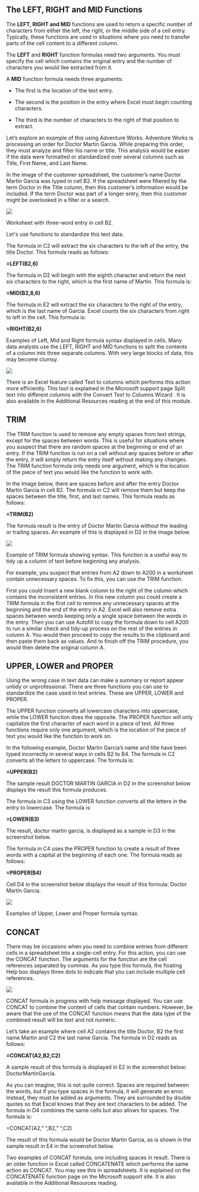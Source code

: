 ## The LEFT, RIGHT and MID Functions
The **LEFT, RIGHT and MID** functions are used to return a specific number of characters from either the left, the right, or the middle side of a cell entry. Typically, these functions are used in situations where you need to transfer parts of the cell content to a different column. 

The **LEFT** and **RIGHT** function formulas need two arguments. You must specify the cell which contains the original entry and the number of characters you would like extracted from it.

A **MID** function formula needs three arguments:

 - The first is the location of the text entry. 

 - The second is the position in the entry where Excel must begin counting characters. 

 - The third is the number of characters to the right of that position to extract.

Let’s explore an example of this using Adventure Works. Adventure Works is processing an order for Doctor Martin Garcia. While preparing this order, they must analyze and filter his name or title. This analysis would be easier if the data were formatted or standardized over several columns such as Title, First Name, and Last Name. 

In the image of the customer spreadsheet, the customer’s name Doctor Martin Garcia was typed in cell B2. If the spreadsheet were filtered by the term Doctor in the Title column, then this customer’s information would be included. If the term Doctor was part of a longer entry, then this customer might be overlooked in a filter or a search. 

<img src='https://d3c33hcgiwev3.cloudfront.net/imageAssetProxy.v1/tfPTs5f4RjO4G8eP4_s3dw_acc7c02904f14fc2a16e802ec5d5b6e1_image.png?expiry=1725926400000&hmac=KpWCFjBEl85o-XSoCGDUa62SP_oACIkYJX971rRBfxA'>


Worksheet with three-word entry in cell B2.

Let's use functions to standardize this text data.

The formula in C2 will extract the six characters to the left of the entry, the title Doctor. This formula reads as follows:

 **=LEFT(B2,6)** 

The formula in D2 will begin with the eighth character and return the next six characters to the right, which is the first name of Martin. This formula is:

**=MID(B2,8,6)**

The formula in E2 will extract the six characters to the right of the entry, which is the last name of Garcia. Excel counts the six characters from right to left in the cell. This formula is:

**=RIGHT(B2,6)**

Examples of Left, Mid and Right formula syntax displayed in cells.
Many data analysts use the LEFT, RIGHT and MID functions to split the contents of a column into three separate columns. With very large blocks of data, this may become clumsy.


<img src='https://d3c33hcgiwev3.cloudfront.net/imageAssetProxy.v1/b53NhSanS9ynNVR-194H9A_a5108cda884e4c9bb6f626ccecc8e5e1_image.png?expiry=1725926400000&hmac=QUMXDywqMTu9tjHViEXWJI4tY5mMjjKn6Zc9XX7dYQM'>


There is an Excel feature called Text to columns which performs this action more efficiently. This tool is explained in the Microsoft support page 
Split text into different columns with the Convert Text to Columns Wizard
. It is also available in the Additional Resources reading at the end of this module.

## TRIM
The TRIM function is used to remove any empty spaces from text strings, except for the spaces between words. This is useful for situations where you suspect that there are random spaces at the beginning or end of an entry. If the TRIM function is run on a cell without any spaces before or after the entry, it will simply return the entry itself without making any changes. The TRIM function formula only needs one argument, which is the location of the piece of text you would like the function to work with. 

In the Image below, there are spaces before and after the entry Doctor Martin Garcia in cell B2. The formula in C2 will remove them but keep the spaces between the title, first, and last names. This formula reads as follows:

**=TRIM(B2)**

The formula result is the entry of Doctor Martin Garcia without the leading or trailing spaces. An example of this is displayed in D2 in the image below.

<img src='https://d3c33hcgiwev3.cloudfront.net/imageAssetProxy.v1/b-V-hIp1T9mB1MooX4EGSA_04b26a296694448ba94cc69c6f25e7e1_image.png?expiry=1725926400000&hmac=bYjDeyQuGrcpTPV3ZkFTBvezQxPbei8FyasjqDHeL3s'>

Example of TRIM formula showing syntax.
This function is a useful way to tidy up a column of text before beginning any analysis. 

For example, you suspect that entries from A2 down to A200 in a worksheet contain unnecessary spaces. To fix this, you can use the TRIM function.

First you could Insert a new blank column to the right of the column which contains the inconsistent entries.  In this new column you could create a TRIM formula in the first cell  to remove any unnecessary spaces at the beginning and the end of the entry in A2. Excel will also remove extra spaces between words keeping only a single space between the words in the entry. Then you can use Autofill to copy the formula down to cell A200 to run a similar check and tidy-up process on the rest of the entries in column A.  You would then proceed to copy the results to the clipboard and then paste them back as values. And to finish off the TRIM procedure, you would then delete the original column A.

## UPPER, LOWER and PROPER
Using the wrong case in text data can make a summary or report appear untidy or unprofessional. There are three functions you can use to standardize the case used in text entries. These are UPPER, LOWER and PROPER.

The UPPER function converts all lowercase characters into uppercase, while the LOWER function does the opposite. The PROPER function will only capitalize the first character of each word in a piece of text. All three functions require only one argument, which is the location of the piece of text you would like the function to work on. 

In the following example, Doctor Martin Garcia’s name and title have been typed incorrectly in several ways in cells B2 to B4. The formula in C2 converts all the letters to uppercase. The formula is:

**=UPPER(B2)**

The sample result DOCTOR MARTIN GARCIA in D2 in the screenshot below displays the result this formula produces.

The formula in C3 using the LOWER function converts all the letters in the entry to lowercase. The formula is:

**=LOWER(B3)**

The result, doctor martin garcia, is displayed as a sample in D3 in the screenshot below.

The formula in C4 uses the PROPER function to create a result of three words with a capital at the beginning of each one. The formula reads as follows:

**=PROPER(B4)**

Cell D4 in the screenshot below displays the result of this formula: Doctor Martin Garcia.

<img src='https://d3c33hcgiwev3.cloudfront.net/imageAssetProxy.v1/p50kegdFR8GDcmsG2QOLXg_3d517cd6f229437ca1ff7748776f93e1_image.png?expiry=1725926400000&hmac=ci1bnSMal46gFgIEPTEJCqTjckfOpM8cHW_IcBH0oQc'>

Examples of Upper, Lower and Proper formula syntax.


## CONCAT
There may be occasions when you need to combine entries from different cells in a spreadsheet into a single-cell entry. For this action, you can use the CONCAT function. The arguments for the function are the cell references separated by commas. As you type this formula, the floating Help box displays three dots to indicate that you can include multiple cell references.

<img src='https://d3c33hcgiwev3.cloudfront.net/imageAssetProxy.v1/jt2MAlxrSPObGZGEyK9XXA_90ee4ec23c8846bc81627a1087d3cbe1_image.png?expiry=1725926400000&hmac=H0vj-P7BVgAMeJtgbBDMLNklwCJCObxLufiBQJmerbg'>

CONCAT formula in progress with help message displayed.
You can use CONCAT to combine the content of cells that contain numbers. However, be aware that the use of the CONCAT function means that the data type of the combined result will be text and not numeric. 

Let’s take an example where cell A2 contains the title Doctor, B2 the first name Martin and C2 the last name Garcia. The formula in D2 reads as follows:

**=CONCAT(A2,B2,C2)**

A sample result of this formula is displayed in E2 in the screenshot below: DoctorMartinGarcia.

As you can imagine, this is not quite correct. Spaces are required between the words, but if you type spaces in the formula, it will generate an error. Instead, they must be added as arguments. They are surrounded by double quotes so that Excel knows that they are text characters to be added. The formula in D4 combines the same cells but also allows for spaces. The formula is:

=CONCAT(A2,” “,B2,” “,C2)

The result of this formula would be Doctor Martin Garcia, as is shown in the sample result in E4 in the screenshot below.

Two examples of CONCAT formula, one including spaces in result.
There is an older function in Excel called CONCATENATE which performs the same action as CONCAT. You may see this in spreadsheets. It is explained on the CONCATENATE function 
page
 on the Microsoft support site. It is also available in the Additional Resources reading.


